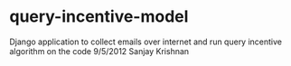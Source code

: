 query-incentive-model
=====================

Django application to collect emails over internet and run query incentive algorithm on the code
9/5/2012 Sanjay Krishnan
